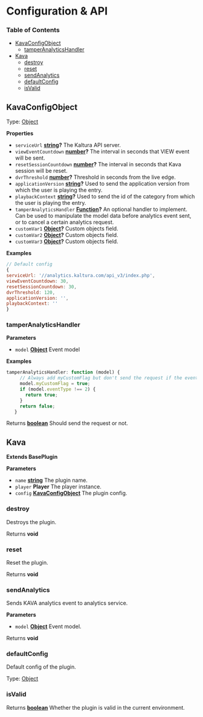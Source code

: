 # Configuration & API

### Table of Contents

- [KavaConfigObject](#kavaconfigobject)
  - [tamperAnalyticsHandler](#tamperanalyticshandler)
- [Kava](#kava)
  - [destroy](#destroy)
  - [reset](#reset)
  - [sendAnalytics](#sendanalytics)
  - [defaultConfig](#defaultconfig)
  - [isValid](#isvalid)

## KavaConfigObject

Type: [Object](https://developer.mozilla.org/docs/Web/JavaScript/Reference/Global_Objects/Object)

**Properties**

- `serviceUrl` **[string](https://developer.mozilla.org/docs/Web/JavaScript/Reference/Global_Objects/String)?** The Kaltura API server.
- `viewEventCountdown` **[number](https://developer.mozilla.org/docs/Web/JavaScript/Reference/Global_Objects/Number)?** The interval in seconds that VIEW event will be sent.
- `resetSessionCountdown` **[number](https://developer.mozilla.org/docs/Web/JavaScript/Reference/Global_Objects/Number)?** The interval in seconds that Kava session will be reset.
- `dvrThreshold` **[number](https://developer.mozilla.org/docs/Web/JavaScript/Reference/Global_Objects/Number)?** Threshold in seconds from the live edge.
- `applicationVersion` **[string](https://developer.mozilla.org/docs/Web/JavaScript/Reference/Global_Objects/String)?** Used to send the application version from which the user is playing the entry.
- `playbackContext` **[string](https://developer.mozilla.org/docs/Web/JavaScript/Reference/Global_Objects/String)?** Used to send the id of the category from which the user is playing the entry.
- `tamperAnalyticsHandler` **[Function](https://developer.mozilla.org/docs/Web/JavaScript/Reference/Statements/function)?** An optional handler to implement. Can be used to manipulate the model data before analytics event sent, or to cancel a certain analytics request.
- `customVar1` **[Object](https://developer.mozilla.org/docs/Web/JavaScript/Reference/Global_Objects/Object)?** Custom objects field.
- `customVar2` **[Object](https://developer.mozilla.org/docs/Web/JavaScript/Reference/Global_Objects/Object)?** Custom objects field.
- `customVar3` **[Object](https://developer.mozilla.org/docs/Web/JavaScript/Reference/Global_Objects/Object)?** Custom objects field.

**Examples**

```javascript
// Default config
{
serviceUrl: '//analytics.kaltura.com/api_v3/index.php',
viewEventCountdown: 30,
resetSessionCountdown: 30,
dvrThreshold: 120,
applicationVersion: '',
playbackContext: ''
}
```

### tamperAnalyticsHandler

**Parameters**

- `model` **[Object](https://developer.mozilla.org/docs/Web/JavaScript/Reference/Global_Objects/Object)** Event model

**Examples**

```javascript
tamperAnalyticsHandler: function (model) {
     // Always add myCustomFlag but don't send the request if the event type equals to 2
     model.myCustomFlag = true;
     if (model.eventType !== 2) {
       return true;
     }
     return false;
   }
```

Returns **[boolean](https://developer.mozilla.org/docs/Web/JavaScript/Reference/Global_Objects/Boolean)** Should send the request or not.

## Kava

**Extends BasePlugin**

**Parameters**

- `name` **[string](https://developer.mozilla.org/docs/Web/JavaScript/Reference/Global_Objects/String)** The plugin name.
- `player` **Player** The player instance.
- `config` **[KavaConfigObject](#kavaconfigobject)** The plugin config.

### destroy

Destroys the plugin.

Returns **void**

### reset

Reset the plugin.

Returns **void**

### sendAnalytics

Sends KAVA analytics event to analytics service.

**Parameters**

- `model` **[Object](https://developer.mozilla.org/docs/Web/JavaScript/Reference/Global_Objects/Object)** Event model.

Returns **void**

### defaultConfig

Default config of the plugin.

Type: [Object](https://developer.mozilla.org/docs/Web/JavaScript/Reference/Global_Objects/Object)

### isValid

Returns **[boolean](https://developer.mozilla.org/docs/Web/JavaScript/Reference/Global_Objects/Boolean)** Whether the plugin is valid in the current environment.
